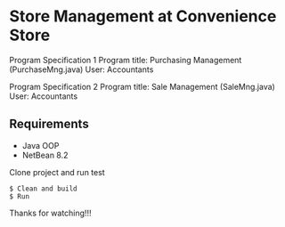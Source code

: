 # Store Management at Convenience Store
Program Specification 1
Program title: Purchasing Management (PurchaseMng.java)
User:  Accountants

Program Specification 2
Program title: Sale Management (SaleMng.java)
User:  Accountants

## Requirements

* Java OOP
* NetBean 8.2

Clone project and run test

```
$ Clean and build
$ Run
```

Thanks for watching!!!
